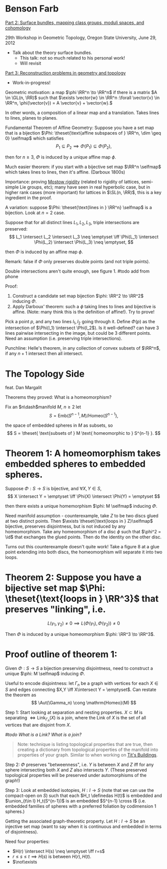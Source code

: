 # Benson Farb

[Part 2: Surface bundles, mapping class groups, moduli spaces, and cohomology](https://www.youtube.com/watch?v=E_Ly2NWX1g8)

29th Workshop in Geometric Topology, Oregon State University, June 29, 2012

- Talk about the theory surface bundles.
  - This talk: not so much related to his personal work!
  - Will revisit

[Part 3: Reconstruction problems in geometry and topology](https://www.youtube.com/watch?v=X0XBnKBKSDI)

- Work-in-progress!

Geometric motivation: a map $\phi \RR^n \to \RR^n$ if there is a matrix $A \in \GL(n, \RR)$ such that $\exists \vector{w} \in \RR^n :\forall \vector{v} \in \RR^n, \phi(\vector{v}) = A \vector{v} + \vector{w}.$

In other words, a composition of a linear map and a translation. Takes lines to lines, planes to planes.

Fundamental Theorem of Affine Geometry:
Suppose you have a set map that is a bijection $\Phi: \theset{\text{affine subspaces of } \RR^n, \dim \geq 0} \selfmap$ which satisfies
$$
P_1 \subseteq P_2 \implies \Phi(P_1) \subseteq \Phi(P_2),
$$

then for $n\geq 3$, $\Phi$ is induced by a unique affine map $\phi$.

Much easier theorem: if you start with a bijective set map $\RR^n \selfmap$ which takes lines to lines, then it's affine. (Darboux 1800s)

Importance: proving [Mostow rigidity](https://en.wikipedia.org/wiki/Mostow_rigidity_theorem) (related to rigidity of lattices, semi-simple Lie groups, etc); many have seen in real hyperbolic case, but in higher rank cases (more important) for lattices in $\SL(n, \RR)$, this is a key ingredient in the proof.

A variation: suppose $\Phi: \theset{\text{lines in } \RR^n} \selfmap$ is a bijection. Look at $n=2$ case.

Suppose that for all distinct lines $L_1, L_2, L_3$, triple intersections are preserved:
$$
L_1 \intersect L_2 \intersect L_3 \neq \emptyset \iff \Phi(L_1) \intersect \Phi(L_2) \intersect \Phi(L_3) \neq \emptyset,
$$

then $\Phi$ is induced by an affine map $\phi$.

Remark: false if $\Phi$ only preserves double points (and not triple points).

Double intersections aren't quite enough, see figure 1. #todo add from phone

Proof:
1. Construct a candidate set map bijection $\phi: \RR^2 \to \RR^2$ inducing $\Phi$.
2. Apply Darboux' theorem: such a $\phi$ taking lines to lines and bijective is affine. (Note: many think this is the definition of affine!). Try to prove!

Pick a point $p$, and any two lines $l_1, l_2$ going through it. Define $\Phi(p)$ as the intersection of $\Phi(l_1) \intersect \Phi(l_2$). Is it well-defined? can have 3 lines pairwise intersecting in the image, but could be 3 different points. Need an assumption (i.e. preserving triple intersections).

Punchline: Helle's theorem, in any collection of convex subsets of $\RR^n$, if any $n+1$ intersect then all intersect.

# The Topology Side
feat. Dan Margalit

Theorems they proved:
What is a homeomorphism?

Fix an $n\dash$manifold $M$, $n\geq 2$ let 
$$
S = \mathrm{Emb}(S^{n-1}, M) / \mathrm{Homeo}(S^{n-1}),
$$

the space of embedded spheres in $M$ as subsets, so 
$$
S = \theset{ \text{subsets of } M \text{ homeomorphic to } S^{n-1} }.
$$

# Theorem 1: A homeomorphism takes embedded spheres to embedded spheres. 

Suppose $\Phi: S \to S$ is bijective, and $\forall X, Y \in S$,
$$
X \intersect Y = \emptyset \iff \Phi(X) \intersect \Phi(Y) = \emptyset
$$

then there exists a unique homemorphism  $\phi: M \selfmap$ inducing $\Phi$.

Need manifold assumption - counterexample, take $Z$ to be two discs glued at two distinct points. Then $\exists \theset{\text{loops in } Z}\selfmap$ bijective, preserves disjointness, but is not induced by any homeomorphism.
Take any homeomorphism of a disc $\phi$ such that $\phi^2 = \id$ that exchanges the glued points. Then do the identity on the other disc. 

Turns out this counterexample doesn't quite work! Take a figure 8 at a glue point extending into both discs, the homeomorphism will separate it into two loops.

# Theorem 2: Suppose you have a bijective set map $\Phi: \theset{\text{loops in } \RR^3}$ that preserves "linking", i.e. 
$$
L(\gamma_1, \gamma_2) \neq 0 \implies L(\Phi(\gamma_1), \Phi(\gamma_2)) \neq 0
$$

Then $\Phi$ is induced by a unique homeomorphism $\phi: \RR^3 \to \RR^3$.

# Proof outline of theorem 1:
Given $\Phi:S \to S$ a bijection preserving disjointness, need to construct a unique $\phi: M \selfmap$ inducing $\Phi$.

Useful to encode disjointness: let $\Gamma_n$ be a graph with vertices for each $X\in S$ and edges connecting $X,Y \iff X\intersect Y = \emptyset$. Can restate the theorem as
$$
\Aut(\Gamma_n) \cong \mathrm{Homeo}(M)
$$

Step 1: Start looking at separation and nesting properties. $X \subset M$ is separating $\iff \mathrm{Link}_{\Gamma_n}(X)$ is a join, where the Link of $X$ is the set of all vertices that are disjoint from $X$.

*#todo What is a Link? What is a join?*

> Note: technique is listing topological properties that are true, then creating a dictionary  from topological properties of the manifold into properties of your graph. Similar to when working on [Tit's Buildings](https://en.wikipedia.org/wiki/Building_(mathematics)#Bruhat-Tits_trees_with_complex_multiplication).

Step 2: $\Phi$ preserves "betweenness", i.e. $Y$ is between $X$ and $Z$ iff for any sphere intersecting both $X$ and $Z$ also intersects $Y$. (These preserved topological properties will be preserved under automorphisms of the graph!)

Step 3: Look at embedded isotopies, $H: I \to S$ (note that we can use the compact-open on $S$) such that each $H_t \definedas H(t)$ is embedded and $\union_{t\in I} H_t(S^{n-1})$ is an embedded $S^{n-1} \cross I$ (i.e. embedded families of spheres with a preferred foliation by codimension 1 spheres.)

Getting the associated graph-theoretic property. Let $H: I \to S$ be an injective set map (want to say when it is continuous and embedded in terms of disjointness).

Need four properties:
- $H(r) \intersect H(s) \neq \emptyset \iff r=s$
- $r\leq s \leq t \implies H(s)$ is between $H(r), H(t)$.
- $\not\exists 